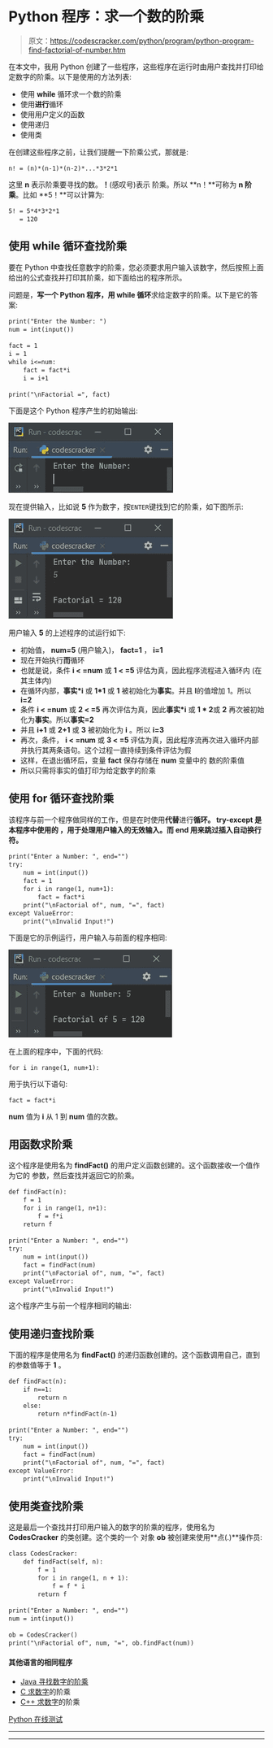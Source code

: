 # Python 程序：求一个数的阶乘

> 原文：<https://codescracker.com/python/program/python-program-find-factorial-of-number.htm>

在本文中，我用 Python 创建了一些程序，这些程序在运行时由用户查找并打印给定数字的阶乘。以下是使用的方法列表:

*   使用 **while** 循环求一个数的阶乘
*   使用**进行**循环
*   使用用户定义的函数
*   使用递归
*   使用类

在创建这些程序之前，让我们提醒一下阶乘公式，那就是:

```
n! = (n)*(n-1)*(n-2)*...*3*2*1
```

这里 **n** 表示阶乘要寻找的数。**！**(感叹号)表示 阶乘。所以 **n！**可称为 **n 阶乘**。比如 **5！**可以计算为:

```
5! = 5*4*3*2*1
   = 120
```

## 使用 while 循环查找阶乘

要在 Python 中查找任意数字的阶乘，您必须要求用户输入该数字，然后按照上面给出的公式查找并打印其阶乘，如下面给出的程序所示。

问题是，**写一个 Python 程序，用 while 循环**求给定数字的阶乘。以下是它的答案:

```
print("Enter the Number: ")
num = int(input())

fact = 1
i = 1
while i<=num:
    fact = fact*i
    i = i+1

print("\nFactorial =", fact)
```

下面是这个 Python 程序产生的初始输出:

![find factorial of number python](img/6acedc1974087998af7e3f40daf5ab7f.png)

现在提供输入，比如说 **5** 作为数字，按`ENTER`键找到它的阶乘，如下图所示:

![factorial of number python](img/2906b7e3cbb0bc309ca1fdaf8394176a.png)

用户输入 **5** 的上述程序的试运行如下:

*   初始值， **num=5** (用户输入)， **fact=1** ， **i=1**
*   现在开始执行**而**循环
*   也就是说，条件 **i < =num** 或 **1 < =5** 评估为真，因此程序流程进入循环内 (在其主体内)
*   在循环内部，**事实*i** 或 **1*1** 或 **1** 被初始化为**事实**。并且 **I**的值增加 1。所以 **i=2**
*   条件 **i < =num** 或 **2 < =5** 再次评估为真，因此**事实*i** 或 **1 * 2**或 **2** 再次被初始化为**事实**。所以**事实=2**
*   并且 **i+1** 或 **2+1** 或 **3** 被初始化为 **i** 。所以 **i=3**
*   再次，条件， **i < =num** 或 **3 < =5** 评估为真，因此程序流再次进入循环内部 并执行其两条语句。这个过程一直持续到条件评估为假
*   这样，在退出循环后，变量 **fact** 保存存储在 **num** 变量中的 数的阶乘值
*   所以只需将事实的值打印为给定数字的阶乘

## 使用 for 循环查找阶乘

该程序与前一个程序做同样的工作，但是在时使用**代替**进行**循环。 **try-except** 是本程序中使用的 ，用于处理用户输入的无效输入。而 **end** 用来跳过插入自动换行符。**

```
print("Enter a Number: ", end="")
try:
    num = int(input())
    fact = 1
    for i in range(1, num+1):
        fact = fact*i
    print("\nFactorial of", num, "=", fact)
except ValueError:
    print("\nInvalid Input!")
```

下面是它的示例运行，用户输入与前面的程序相同:

![python find factorial of number](img/dc9c1aa81570375ad1e89e1cf804f85e.png)

在上面的程序中，下面的代码:

```
for i in range(1, num+1):
```

用于执行以下语句:

```
fact = fact*i
```

**num** 值为 **i** 从 1 到 **num** 值的次数。

## 用函数求阶乘

这个程序是使用名为 **findFact()** 的用户定义函数创建的。这个函数接收一个值作为它的 参数，然后查找并返回它的阶乘。

```
def findFact(n):
    f = 1
    for i in range(1, n+1):
        f = f*i
    return f

print("Enter a Number: ", end="")
try:
    num = int(input())
    fact = findFact(num)
    print("\nFactorial of", num, "=", fact)
except ValueError:
    print("\nInvalid Input!")
```

这个程序产生与前一个程序相同的输出:

## 使用递归查找阶乘

下面的程序是使用名为 **findFact()** 的递归函数创建的。这个函数调用自己，直到 的参数值等于 **1** 。

```
def findFact(n):
    if n==1:
        return n
    else:
        return n*findFact(n-1)

print("Enter a Number: ", end="")
try:
    num = int(input())
    fact = findFact(num)
    print("\nFactorial of", num, "=", fact)
except ValueError:
    print("\nInvalid Input!")
```

## 使用类查找阶乘

这是最后一个查找并打印用户输入的数字的阶乘的程序，使用名为 **CodesCracker** 的类创建。这个类的一个 对象 **ob** 被创建来使用**点(.)**操作员:

```
class CodesCracker:
    def findFact(self, n):
        f = 1
        for i in range(1, n + 1):
            f = f * i
        return f

print("Enter a Number: ", end="")
num = int(input())

ob = CodesCracker()
print("\nFactorial of", num, "=", ob.findFact(num))
```

#### 其他语言的相同程序

*   [Java 寻找数字的阶乘](/java/program/java-program-find-factorial.htm)
*   [C 求数字](/c/program/c-program-find-factorial.htm)的阶乘
*   [C++ 求数字](/cpp/program/cpp-program-find-factorial.htm)的阶乘

[Python 在线测试](/exam/showtest.php?subid=10)

* * *

* * *